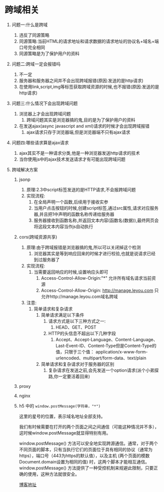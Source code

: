 # 跨域相关

1. 问题一:什么是跨域
   1. 违反了同源策略
   2. 同源策略:当前HTML的请求地址和请求数据的请求地址的协议名+域名+端口号完全相同
   3. 同源策略是为了保护用户的资料
   
2. 问题二:跨域一定会报错吗
   1. 不一定
   2. 服务器和服务器之间并不会出现跨域报错(原因:发送的是http请求)
   3. 在使用link,script,img等标签获取跨域资源的时候,也不报错(原因:发送的是http请求)
   
3. 问题三:什么情况下会出现跨域问题
   1. 浏览器上才会出现跨域问题
      1. 跨域问题其实是浏览器搞的鬼,目的是为了保护用户的资料
   2. 在发送ajax(async javascript and xml)请求的时候才会出现跨域报错
      1. ajax请求只存于浏览器端,但是浏览器端不只有ajax请求
   
4. 问题四:哪些请求算是ajax请求
   1. ajax其实不是一种请求分类,他是一种浏览器发送http请求的技术
   2. 当你使用js中的ajax技术发送请求才有可能出现跨域问题
   
5. 跨域解决方案
   1. jsonp
      1. 原理:2.3中script标签发送的是HTTP请求,不会报跨域问题
      2. 实现流程:
         1. 在全局声明一个函数,后续用于接收实参
         2. 当用户点击按钮的时候,创建script标签,通过src属性,请求对应服务器,并且把1中声明的函数名称传递给服务器
         3. 服务器接收到函数名称,并返回文本内容(函数名(数据)),最终网页会将这段文本内容当作js自动执行
      
   2. cors(跨域资源共享)
      1. 原理:由于跨域报错是浏览器搞的鬼,所以可以关闭掉这个检测
         1. 浏览器其实是等到响应回来的时候才进行校验,也就是说请求已经到过服务器了
      2. 实现流程:
         1. 当需要返回响应的时候,设置响应头即可
            1. Access-Control-Allow-Origin:"*"	允许所有域名请求当前资源
            1. Access-Control-Allow-Origin: http://manage.leyou.com 只允许http://manage.leyou.com域名跨域
      3. 注意:
         1. 简单请求和复杂请求
            1. 简单请求满足以下条件
               1. 请求方式是以下三种方式之一:
                  1. HEAD、GET、POST
               2. HTTP的头信息不超出以下几种字段
                  1. Accept、Accept-Language、Content-Language、Last-Event-ID、Content-Type但是Content-Type的值，只限于三个值： application/x-www-form-urlencoded、multipart/form-data、text/plain
            2. 简单请求和复杂请求对于服务器的区别
               1. 复杂请求在发送之前,会先发送一个option请求(派个小弟探路,你一定要活着回来)
      
   3. proxy
   
   4. nginx
   
   5. h5 中的 `window.postMessage(字符串，"*")`
   
      这里的星号的位置，表示域名地址全部支持。
   
      我们有时候需要在打开的两个页面之间之间通信（可能这种情况并不多），这时候window.postMessage就显得特别有用。
   
      window.postMessage() 方法可以安全地实现跨源通信。通常，对于两个不同页面的脚本，只有当执行它们的页面位于具有相同的协议（通常为https），端口号（443为https的默认值），以及主机  (两个页面的模数 Document.domain设置为相同的值) 时，这两个脚本才能相互通信。window.postMessage() 方法提供了一种受控机制来规避此限制，只要正确的使用，这种方法就很安全。
   
      [博客地址](https://blog.csdn.net/weixin_40650646/article/details/81777398)

